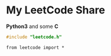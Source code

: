 # My LeetCode Share

**Python3** and some **C**

```c
#include "leetcode.h"
```
```python3
from leetcode import *
```
